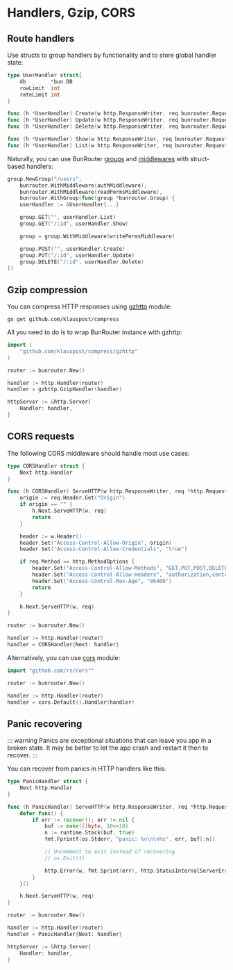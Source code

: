 # Handlers, Gzip, CORS

## Route handlers

Use structs to group handlers by functionality and to store global handler state:

```go
type UserHandler struct{
    db        *bun.DB
    rowLimit  int
    rateLimit int
}

func (h *UserHandler) Create(w http.ResponseWriter, req bunrouter.Request) error {}
func (h *UserHandler) Update(w http.ResponseWriter, req bunrouter.Request) error {}
func (h *UserHandler) Delete(w http.ResponseWriter, req bunrouter.Request) error {}

func (h *UserHandler) Show(w http.ResponseWriter, req bunrouter.Request) error {}
func (h *UserHandler) List(w http.ResponseWriter, req bunrouter.Request) error {}
```

Naturally, you can use BunRouter [groups](README.md#routing-groups) and
[middlewares](middlewares.md) with struct-based handlers:

```go
group.NewGroup("/users",
    bunrouter.WithMiddleware(authMiddleware),
    bunrouter.WithMiddleware(readPermsMiddleware),
    bunrouter.WithGroup(func(group *bunrouter.Group) {
    userHandler := &UserHandler{...}

    group.GET("", userHandler.List)
    group.GET("/:id", userHandler.Show)

    group = group.WithMiddleware(writePermsMiddleware)

    group.POST("", userHandler.Create)
    group.PUT("/:id", userHandler.Update)
    group.DELETE("/:id", userHandler.Delete)
})
```

## Gzip compression

You can compress HTTP responses using
[gzhttp](https://github.com/klauspost/compress/tree/master/gzhttp) module:

```shell
go get github.com/klauspost/compress
```

All you need to do is to wrap BunRouter instance with gzhttp:

```go
import (
    "github.com/klauspost/compress/gzhttp"
)

router := bunrouter.New()

handler := http.Handler(router)
handler = gzhttp.GzipHandler(handler)

httpServer := &http.Server{
	Handler: handler,
}
```

## CORS requests

The following CORS middleware should handle most use cases:

```go
type CORSHandler struct {
	Next http.Handler
}

func (h CORSHandler) ServeHTTP(w http.ResponseWriter, req *http.Request) {
	origin := req.Header.Get("Origin")
	if origin == "" {
		h.Next.ServeHTTP(w, req)
		return
	}

	header := w.Header()
	header.Set("Access-Control-Allow-Origin", origin)
	header.Set("Access-Control-Allow-Credentials", "true")

	if req.Method == http.MethodOptions {
		header.Set("Access-Control-Allow-Methods", "GET,PUT,POST,DELETE,HEAD")
		header.Set("Access-Control-Allow-Headers", "authorization,content-type,content-length")
		header.Set("Access-Control-Max-Age", "86400")
		return
	}

	h.Next.ServeHTTP(w, req)
}

router := bunrouter.New()

handler := http.Handler(router)
handler = CORSHandler{Next: handler}
```

Alternatively, you can use [cors](https://github.com/rs/cors) module:

```go
import "github.com/rs/cors""

router := bunrouter.New()

handler := http.Handler(router)
handler = cors.Default().Handler(handler)
```

## Panic recovering

<!-- prettier-ignore -->
::: warning
Panics are exceptional situations that can leave you app in a broken state. It may be better to let the app crash and restart it then to recover.
:::

You can recover from panics in HTTP handlers like this:

```go
type PanicHandler struct {
	Next http.Handler
}

func (h PanicHandler) ServeHTTP(w http.ResponseWriter, req *http.Request) {
	defer func() {
		if err := recover(); err != nil {
			buf := make([]byte, 10<<10)
			n := runtime.Stack(buf, true)
			fmt.Fprintf(os.Stderr, "panic: %v\n\n%s", err, buf[:n])

			// Uncomment to exit instead of recovering.
			// os.Exit(1)

			http.Error(w, fmt.Sprint(err), http.StatusInternalServerError)
		}
	}()

	h.Next.ServeHTTP(w, req)
}

router := bunrouter.New()

handler := http.Handler(router)
handler = PanicHandler{Next: handler}

httpServer := &http.Server{
	Handler: handler,
}
```
